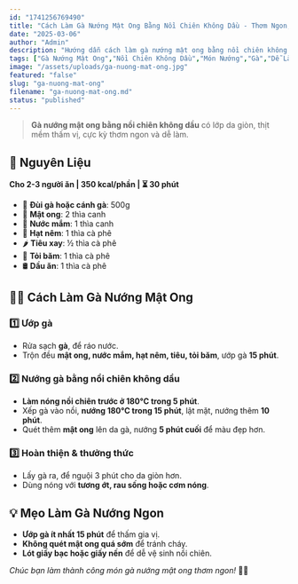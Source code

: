 ```yaml
---
id: "1741256769490"
title: "Cách Làm Gà Nướng Mật Ong Bằng Nồi Chiên Không Dầu - Thơm Ngon, Giòn Da"
date: "2025-03-06"
author: "Admin"
description: "Hướng dẫn cách làm gà nướng mật ong bằng nồi chiên không dầu, da giòn, thịt mềm ngọt, cực kỳ dễ làm."
tags: ["Gà Nướng Mật Ong","Nồi Chiên Không Dầu","Món Nướng","Gà","Dễ Làm"]
image: "/assets/uploads/ga-nuong-mat-ong.jpg"
featured: "false"
slug: "ga-nuong-mat-ong"
filename: "ga-nuong-mat-ong.md"
status: "published"
---
```

> **Gà nướng mật ong bằng nồi chiên không dầu** có lớp da giòn, thịt mềm thấm vị, cực kỳ thơm ngon và dễ làm.

## 🛒 **Nguyên Liệu**  
**Cho 2-3 người ăn | 350 kcal/phần | ⏳ 30 phút**  

- 🍗 **Đùi gà hoặc cánh gà**: 500g  
- 🍯 **Mật ong**: 2 thìa canh  
- 🥄 **Nước mắm**: 1 thìa canh  
- 🥢 **Hạt nêm**: 1 thìa cà phê  
- 🌶️ **Tiêu xay**: ½ thìa cà phê  
- 🧄 **Tỏi băm**: 1 thìa cà phê  
- 🛢️ **Dầu ăn**: 1 thìa cà phê  

## 👩‍🍳 **Cách Làm Gà Nướng Mật Ong**  

### 1️⃣ **Ướp gà**  
- Rửa sạch **gà**, để ráo nước.  
- Trộn đều **mật ong, nước mắm, hạt nêm, tiêu, tỏi băm**, ướp gà **15 phút**.  

### 2️⃣ **Nướng gà bằng nồi chiên không dầu**  
- **Làm nóng nồi chiên trước ở 180°C trong 5 phút**.  
- Xếp gà vào nồi, **nướng 180°C trong 15 phút**, lật mặt, nướng thêm **10 phút**.  
- Quét thêm **mật ong** lên da gà, nướng **5 phút cuối** để màu đẹp hơn.  

### 3️⃣ **Hoàn thiện & thưởng thức**  
- Lấy gà ra, để nguội 3 phút cho da giòn hơn.  
- Dùng nóng với **tương ớt, rau sống hoặc cơm nóng**.  

## 💡 **Mẹo Làm Gà Nướng Ngon**  
- **Ướp gà ít nhất 15 phút** để thấm gia vị.  
- **Không quét mật ong quá sớm** để tránh cháy.  
- **Lót giấy bạc hoặc giấy nến** để dễ vệ sinh nồi chiên.  

*Chúc bạn làm thành công món gà nướng mật ong thơm ngon!* 🍗🔥